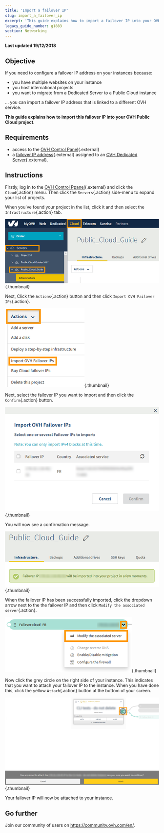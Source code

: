 ```yaml
---
title: 'Import a failover IP'
slug: import_a_failover_ip
excerpt: 'This guide explains how to import a failover IP into your OVH Public Cloud project.'
legacy_guide_number: g1883
section: Networking
---
```


**Last updated 19/12/2018**

## Objective

If you need to configure a failover IP address on your instances because:

- you have multiple websites on your instance 
- you host international projects
- you want to migrate from a Dedicated Server to a Public Cloud instance

... you can import a failover IP address that is linked to a different OVH service.

**This guide explains how to import this failover IP into your OVH Public Cloud project.**

## Requirements

* access to the [OVH Control Panel](https://ca.ovh.com/auth/?action=gotomanager){.external}
* a [failover IP address](https://www.ovh.com.au/dedicated-servers/ip_failover.xml){.external} assigned to an [OVH Dedicated Server](https://www.ovh.com.au/dedicated-servers/){.external}.

## Instructions

Firstly, log in to the [OVH Control Ppanel](https://ca.ovh.com/auth/?action=gotomanager){.external} and click the `Cloud`{.action} menu. Then click the `Servers`{.action} side-menu to expand your list of projects.

When you've found your project in the list, click it and then select the `Infrastructure`{.action} tab.

![IP Section](images/import-failover-ip-01.png){.thumbnail}

Next, Click the `Actions`{.action} button and then click `Import OVH Failover IPs`{.action}.

![Import Failover IP](images/import-failover-ip-02.png){.thumbnail}

Next, select the failover IP you want to import and then click the `Confirm`{.action} button.

![Select Failover IP](images/import-failover-ip-03.png){.thumbnail}

You will now see a confirmation message.

![Failover Imported](images/import-failover-ip-04.png){.thumbnail}

When the failover IP has been successfully imported, click the dropdown arrow next to the the failover IP and then click `Modify the associated server`{.action}.

![Attach Failover IP](images/import-failover-ip-05.png){.thumbnail}

Now click the grey circle on the right side of your instance. This indicates that you want to attach your failover IP to the instance. When you have done this, click the yellow `Attach`{.action} button at the bottom of your screen.

![Attach Failover IP](images/import-failover-ip-06.png){.thumbnail}

Your failover IP will now be attached to your instance.

## Go further

Join our community of users on <https://community.ovh.com/en/>.